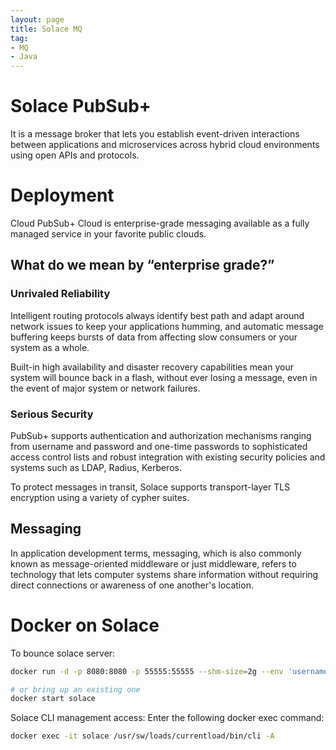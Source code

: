 ```yaml
---
layout: page
title: Solace MQ
tag:
- MQ
- Java
---
```

# Solace PubSub+ 
It is a message broker that lets you establish event-driven interactions between applications and microservices across hybrid cloud environments using open APIs and protocols.

# Deployment 

Cloud
PubSub+ Cloud is enterprise-grade messaging available as a fully managed service in your favorite public clouds.

## What do we mean by “enterprise grade?”
### Unrivaled Reliability
Intelligent routing protocols always identify best path and adapt around network issues to keep your applications humming, and automatic message buffering keeps bursts of data from affecting slow consumers or your system as a whole.

Built-in high availability and disaster recovery capabilities mean your system will bounce back in a flash, without ever losing a message, even in the event of major system or network failures.

### Serious Security
PubSub+ supports authentication and authorization mechanisms ranging from username and password and one-time passwords to sophisticated access control lists and robust integration with existing security policies and systems such as LDAP, Radius, Kerberos.

To protect messages in transit, Solace supports transport-layer TLS encryption using a variety of cypher suites.

## Messaging

In application development terms, messaging, which is also commonly known as message-oriented middleware or just middleware, refers to technology that lets computer systems share information without requiring direct connections or awareness of one another's location.

# Docker on Solace
To bounce solace server:
```bash
docker run -d -p 8080:8080 -p 55555:55555 --shm-size=2g --env 'username_admin_globalaccesslevel=admin' --env 'username_admin_password=admin' --name=solace solace-pubsub-standard:8.11.0.1029

# or bring up an existing one
docker start solace
```

Solace CLI management access:
Enter the following docker exec command:
```bash
docker exec -it solace /usr/sw/loads/currentload/bin/cli -A
```

